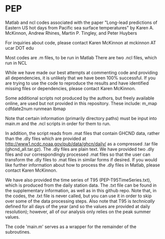 # PEP
Matlab and ncl codes associated with the paper 
"Long-lead predictions of Eastern US hot days from Pacific sea surface temperatures"
by Karen A. McKinnon, Andrew Rhines, Martin P. Tingley, and Peter Huybers

For inquiries about code, please contact Karen McKinnon at mckinnon AT ucar DOT edu

Most codes are .m files, to be run in Matlab
There are two .ncl files, which run in NCL

While we have made our best attempts at commenting code and providing all dependencies,
it is unlikely that we have been 100% successful. If you are trying to use the code to
reproduce the results and have identified missing files or dependencies, please contact 
Karen McKinnon.

Some additional scripts not produced by the authors, but freely available online, are 
used but not provided in this repository. These include:
m_map
cdfdate2num
runmean
lbmap

Note that certain information (primarily directory paths) must be input into main.m and
the .ncl scripts in order for them to run.

In addition, the script reads from .mat files that contain GHCND data, rather than the 
.dly files which are provided at http://www1.ncdc.noaa.gov/pub/data/ghcn/daily/ as a 
compressed .tar file (ghcnd_all.tar.gz). The .dly files are plain text. We have provided
two .dly files and our correspondingly processed .mat files so that the user can transform
the .dly files to .mat files in similar forms if desired. If you would like further 
information about how to process the .dly files in Matlab, please contact Karen McKinnon.

We have also provided the time series of T95 (PEP-T95TimeSeries.txt), which is produced 
from the daily station data. The .txt file can be found in the supplementary information,
as well as in this github repo. Note that, in the codes, the .txt file is never called, 
but you can use it in order to skip over some of the data processing steps. Also note that
T95 is *technically* defined for all days of the year (and so the values are provided at
daily resolution); however, all of our analysis only relies on the peak summer values.

The code 'main.m' serves as a wrapper for the remainder of the subroutines.
